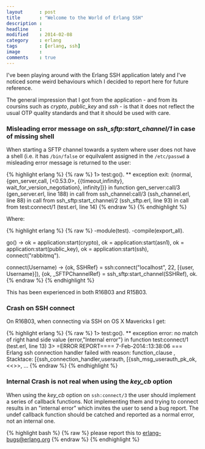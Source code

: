 ```yaml
---
layout      : post
title       : "Welcome to the World of Erlang SSH"
description :
headline    :
modified    : 2014-02-08
category    : erlang
tags        : [erlang, ssh]
image       :
comments    : true
---
```


I've been playing around with the Erlang SSH application lately and I've
noticed some weird behaviours which I decided to report here for future
reference.

The general impression that I got from the application - and from its
coursins such as _crypto_, _public_key_ and _ssh_ - is that it does
not reflect the usual OTP quality standards and that it should be used
with care.

### Misleading error message on _ssh\_sftp:start\_channel/1_ in case of missing shell


When starting a SFTP channel towards a system where user does not have
a shell (i.e. it has `/bin/false` or equilvalent assigned in the
`/etc/passwd` a misleading error message is returned to the user:

{% highlight erlang %}
{% raw %}
1> test:go().
** exception exit: {normal,{gen_server,call,
                                       [<0.53.0>,
                                        {{timeout,infinity},
                                         wait_for_version_negotiation},
                                        infinity]}}
     in function  gen_server:call/3 (gen_server.erl, line 188)
     in call from ssh_channel:call/3 (ssh_channel.erl, line 88)
     in call from ssh_sftp:start_channel/2 (ssh_sftp.erl, line 93)
     in call from test:connect/1 (test.erl, line 14)
{% endraw %}
{% endhighlight %}

Where:

{% highlight erlang %}
{% raw %}
-module(test).
-compile(export_all).

go() ->
    ok = application:start(crypto),
    ok = application:start(asn1),
    ok = application:start(public_key),
    ok = application:start(ssh),
    connect("rabbitmq").

connect(Username) ->
    {ok, SSHRef} = ssh:connect("localhost", 22, [{user, Username}]),
    {ok, _SFTPChannelRef} = ssh_sftp:start_channel(SSHRef),
    ok.
{% endraw %}
{% endhighlight %}

This has been experienced in both R16B03 and R15B03.

### Crash on SSH connect

On R16B03, when connecting via SSH on OS X Mavericks I get:

{% highlight erlang %}
{% raw %}
1> test:go().
** exception error: no match of right hand side value {error,"Internal error"}
     in function  test:connect/1 (test.erl, line 13)
3>
=ERROR REPORT==== 7-Feb-2014::13:38:06 ===
Erlang ssh connection handler failed with reason: function_clause
, Stacktace: [{ssh_connection_handler,userauth,
                  [{ssh_msg_userauth_pk_ok,<<>>, ...
{% endraw %}
{% endhighlight %}

### Internal Crash is not real when using the _key_cb_ option

When using the _key_cb_ option on `ssh:connect/3` the user should
implement a series of callback functions. Not implementing them and
trying to connect results in an "internal error" which invites the
user to send a bug report. The undef callback function should be
catched and reported as a normal error, not an internal one.


{% highlight bash %}
{% raw %}
please report this to erlang-bugs@erlang.org
{% endraw %}
{% endhighlight %}
